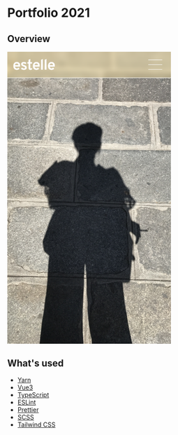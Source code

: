 # Portfolio 2021

## Overview

<img src="/docs/img/portfolio-project-overview-1.png" width="375" aria-hidden="true" />

<br />

## What's used

- [Yarn](https://yarnpkg.com/)
- [Vue3](https://v3.vuejs.org/guide/introduction.html)
- [TypeScript](https://www.typescriptlang.org/)
- [ESLint](https://eslint.org/)
- [Prettier](https://prettier.io/)
- [SCSS](https://sass-lang.com/)
- [Tailwind CSS](https://tailwindcss.com/)
